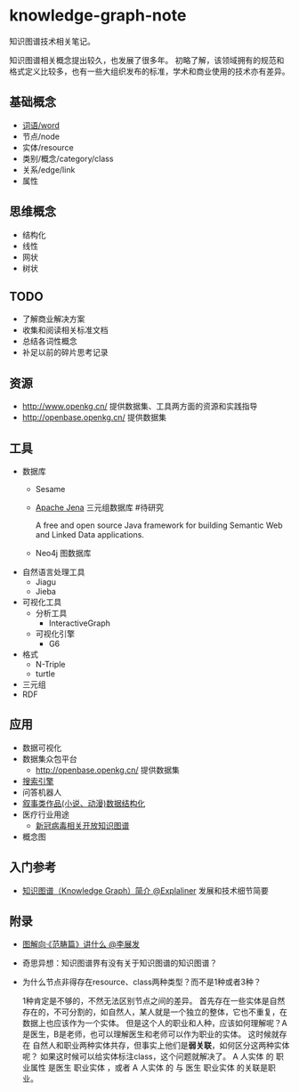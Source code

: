 # knowledge-graph-note

知识图谱技术相关笔记。

知识图谱相关概念提出较久，也发展了很多年。
初略了解，该领域拥有的规范和格式定义比较多，也有一些大组织发布的标准，学术和商业使用的技术亦有差异。

## 基础概念

* [词语/word](word.md)
* 节点/node
* 实体/resource
* 类别/概念/category/class
* 关系/edge/link
* 属性

## 思维概念

* 结构化
* 线性
* 网状
* 树状

## TODO

* 了解商业解决方案
* 收集和阅读相关标准文档
* 总结各词性概念
* 补足以前的碎片思考记录

## 资源

* <http://www.openkg.cn/> 提供数据集、工具两方面的资源和实践指导
* <http://openbase.openkg.cn/> 提供数据集

## 工具

* 数据库
  * Sesame
  * [Apache Jena](http://jena.apache.org/) 三元组数据库 #待研究

    A free and open source Java framework for building Semantic Web and Linked Data applications.
  * Neo4j 图数据库
* 自然语言处理工具
  * Jiagu
  * Jieba
* 可视化工具
  * 分析工具
    * InteractiveGraph
  * 可视化引擎
    * G6
* 格式
  * N-Triple
  * turtle
* 三元组
* RDF

## 应用

* 数据可视化
* 数据集众包平台
  * <http://openbase.openkg.cn/> 提供数据集
* [搜索引擎](app/searcher.md)
* 问答机器人
* [叙事类作品(小说、动漫)数据结构化](app/narrative-struct-data.md)
* 医疗行业用途
  * [新冠病毒相关开放知识图谱](https://mp.weixin.qq.com/s/Qv_FC1bbJFh6ZswMLit9rA)
* 概念图

## 入门参考

* [知识图谱（Knowledge Graph）简介 @Explaliner](https://zhuanlan.zhihu.com/p/45470163) 发展和技术细节简要

## 附录

* [图解向·《范畴篇》讲什么 @李展发](https://zhuanlan.zhihu.com/p/41249692)
* 奇思异想：知识图谱界有没有关于知识图谱的知识图谱？
* 为什么节点非得存在resource、class两种类型？而不是1种或者3种？

  1种肯定是不够的，不然无法区别节点之间的差异。
  首先存在一些实体是自然存在的，不可分割的，如自然人，某人就是一个独立的整体，它也不重复，在数据上也应该作为一个实体。
  但是这个人的职业和人种，应该如何理解呢？A是医生，B是老师，也可以理解医生和老师可以作为职业的实体。
  这时候就存在 自然人和职业两种实体共存，但事实上他们是**弱关联**，如何区分这两种实体呢？
  如果这时候可以给实体标注class，这个问题就解决了。
  A 人实体 的 职业属性 是医生 职业实体 ，或者 A 人实体 的 与 医生 职业实体 的关联是职业。